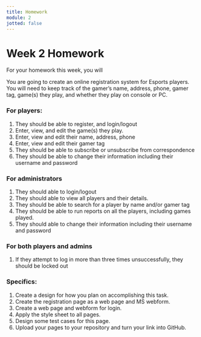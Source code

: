 ```yaml
---
title: Homework
module: 2
jotted: false
---
```


# Week 2 Homework

For your homework this week, you will

You are going to create an online registration system for Esports players. You will need to keep track of the
gamer’s name, address, phone, gamer tag, game(s) they play, and whether they play on console or PC. 

### For players:

1. They should be able to register, and login/logout
2. Enter, view, and edit the game(s) they play.
3. Enter, view and edit their name, address, phone
4. Enter, view and edit their gamer tag
5. They should be able to subscribe or unsubscribe from correspondence
6. They should be able to change their information including their username and password

### For administrators

1. They should able to login/logout
2. They should able to view all players and their details.
3. They should be able to search for a player by name and/or gamer tag
4. They should be able to run reports on all the players, including games played.
5. They should able to change their information including their username and password

### For both players and admins

1. If they attempt to log in more than three times unsuccessfully, they should be locked out

### Specifics:

1. Create a design for how you plan on accomplishing this task. 
2. Create the registration page as a web page and MS webform.
3. Create a web page and webform for login. 
4. Apply the style sheet to all pages.
5. Design some test cases for this page.
6. Upload your pages to your repository and turn your link into GitHub.
